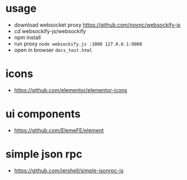 
# usage

- download websocket proxy https://github.com/novnc/websockify-js
- cd websockify-js/websockify
- npm install
- run proxy `node websockify.js :1000 127.0.0.1:9000`
- open in browser `decs_test.html`

# icons

- https://github.com/elementor/elementor-icons

# ui components

- https://github.com/ElemeFE/element

# simple json rpc

- https://github.com/jershell/simple-jsonrpc-js